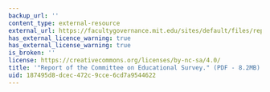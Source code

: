 ```yaml
---
backup_url: ''
content_type: external-resource
external_url: https://facultygovernance.mit.edu/sites/default/files/reports/1949-12_Report_of_the_Committee_on_Educational_Survey.pdf
has_external_licence_warning: true
has_external_license_warning: true
is_broken: ''
license: https://creativecommons.org/licenses/by-nc-sa/4.0/
title: '"Report of the Committee on Educational Survey." (PDF - 8.2MB)'
uid: 187495d8-dcec-472c-9cce-6cd7a9544622
---
```

